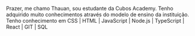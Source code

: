 
Prazer, me chamo Thauan, sou estudante da Cubos Academy. Tenho adquirido muito conhecimentos através do modelo de ensino da instituição.
Tenho conhecimento em CSS | HTML | JavaScript | Node.js | TypeScript | React | GIT | SQL